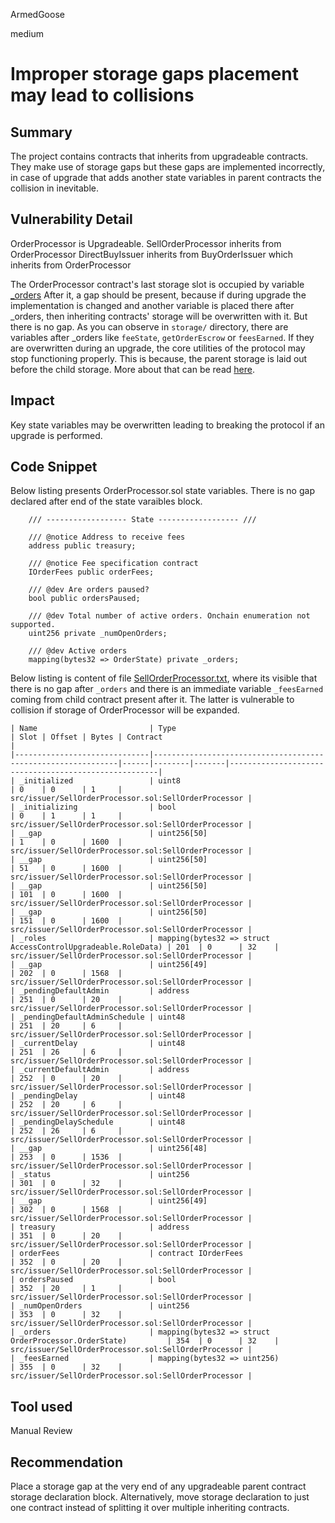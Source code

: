 ArmedGoose

medium

# Improper storage gaps placement may lead to collisions

## Summary
The project contains contracts that inherits from upgradeable contracts. They make use of storage gaps but these gaps are implemented incorrectly, in case of upgrade that adds another state variables in parent contracts the collision in inevitable.

## Vulnerability Detail
OrderProcessor is Upgradeable.
SellOrderProcessor inherits from OrderProcessor
DirectBuyIssuer inherits from BuyOrderIssuer which inherits from OrderProcessor

The OrderProcessor contract's last storage slot is occupied by variable [_orders](https://github.com/sherlock-audit/2023-06-dinari/blob/main/sbt-contracts/src/issuer/OrderProcessor.sol#L124) After it, a gap should be present, because if during upgrade the implementation is changed and another variable is placed there after _orders, then inheriting contracts' storage will be overwritten with it. But there is no gap. As you can observe in `storage/` directory, there are variables after _orders like `feeState`, `getOrderEscrow` or `feesEarned`. If they are overwritten during an upgrade, the core utilities of the protocol may stop functioning properly. This is because, the parent storage is laid out before the child storage. More about that can be read [here](https://docs.openzeppelin.com/contracts/4.x/upgradeable#storage_gaps). 

## Impact
Key state variables may be overwritten leading to breaking the protocol if an upgrade is performed.

## Code Snippet
Below listing presents OrderProcessor.sol state variables. There is no gap declared after end of the state varaibles block.
```solidity
    /// ------------------ State ------------------ ///

    /// @notice Address to receive fees
    address public treasury;

    /// @notice Fee specification contract
    IOrderFees public orderFees;

    /// @dev Are orders paused?
    bool public ordersPaused;

    /// @dev Total number of active orders. Onchain enumeration not supported.
    uint256 private _numOpenOrders;

    /// @dev Active orders
    mapping(bytes32 => OrderState) private _orders;
```

Below listing is content of file [SellOrderProcessor.txt](https://github.com/sherlock-audit/2023-06-dinari/blob/main/sbt-contracts/storage/SellOrderProcessor.txt), where its visible that there is no gap after `_orders` and there is an immediate variable `_feesEarned` coming from child contract present after it. The latter is vulnerable to collision if storage of OrderProcessor will be expanded.

```text
| Name                         | Type                                                         | Slot | Offset | Bytes | Contract                                             |
|------------------------------|--------------------------------------------------------------|------|--------|-------|------------------------------------------------------|
| _initialized                 | uint8                                                        | 0    | 0      | 1     | src/issuer/SellOrderProcessor.sol:SellOrderProcessor |
| _initializing                | bool                                                         | 0    | 1      | 1     | src/issuer/SellOrderProcessor.sol:SellOrderProcessor |
| __gap                        | uint256[50]                                                  | 1    | 0      | 1600  | src/issuer/SellOrderProcessor.sol:SellOrderProcessor |
| __gap                        | uint256[50]                                                  | 51   | 0      | 1600  | src/issuer/SellOrderProcessor.sol:SellOrderProcessor |
| __gap                        | uint256[50]                                                  | 101  | 0      | 1600  | src/issuer/SellOrderProcessor.sol:SellOrderProcessor |
| __gap                        | uint256[50]                                                  | 151  | 0      | 1600  | src/issuer/SellOrderProcessor.sol:SellOrderProcessor |
| _roles                       | mapping(bytes32 => struct AccessControlUpgradeable.RoleData) | 201  | 0      | 32    | src/issuer/SellOrderProcessor.sol:SellOrderProcessor |
| __gap                        | uint256[49]                                                  | 202  | 0      | 1568  | src/issuer/SellOrderProcessor.sol:SellOrderProcessor |
| _pendingDefaultAdmin         | address                                                      | 251  | 0      | 20    | src/issuer/SellOrderProcessor.sol:SellOrderProcessor |
| _pendingDefaultAdminSchedule | uint48                                                       | 251  | 20     | 6     | src/issuer/SellOrderProcessor.sol:SellOrderProcessor |
| _currentDelay                | uint48                                                       | 251  | 26     | 6     | src/issuer/SellOrderProcessor.sol:SellOrderProcessor |
| _currentDefaultAdmin         | address                                                      | 252  | 0      | 20    | src/issuer/SellOrderProcessor.sol:SellOrderProcessor |
| _pendingDelay                | uint48                                                       | 252  | 20     | 6     | src/issuer/SellOrderProcessor.sol:SellOrderProcessor |
| _pendingDelaySchedule        | uint48                                                       | 252  | 26     | 6     | src/issuer/SellOrderProcessor.sol:SellOrderProcessor |
| __gap                        | uint256[48]                                                  | 253  | 0      | 1536  | src/issuer/SellOrderProcessor.sol:SellOrderProcessor |
| _status                      | uint256                                                      | 301  | 0      | 32    | src/issuer/SellOrderProcessor.sol:SellOrderProcessor |
| __gap                        | uint256[49]                                                  | 302  | 0      | 1568  | src/issuer/SellOrderProcessor.sol:SellOrderProcessor |
| treasury                     | address                                                      | 351  | 0      | 20    | src/issuer/SellOrderProcessor.sol:SellOrderProcessor |
| orderFees                    | contract IOrderFees                                          | 352  | 0      | 20    | src/issuer/SellOrderProcessor.sol:SellOrderProcessor |
| ordersPaused                 | bool                                                         | 352  | 20     | 1     | src/issuer/SellOrderProcessor.sol:SellOrderProcessor |
| _numOpenOrders               | uint256                                                      | 353  | 0      | 32    | src/issuer/SellOrderProcessor.sol:SellOrderProcessor |
| _orders                      | mapping(bytes32 => struct OrderProcessor.OrderState)         | 354  | 0      | 32    | src/issuer/SellOrderProcessor.sol:SellOrderProcessor |
| _feesEarned                  | mapping(bytes32 => uint256)                                  | 355  | 0      | 32    | src/issuer/SellOrderProcessor.sol:SellOrderProcessor |
```

## Tool used
Manual Review

## Recommendation
Place a storage gap at the very end of any upgradeable parent contract storage declaration block. Alternatively, move storage declaration to just one contract instead of splitting it over multiple inheriting contracts.
